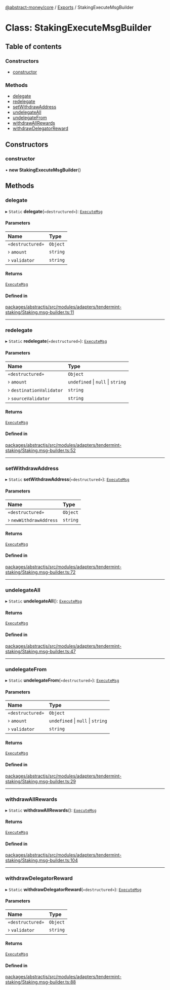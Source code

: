 [@abstract-money/core](../README.md) / [Exports](../modules.md) / StakingExecuteMsgBuilder

# Class: StakingExecuteMsgBuilder

## Table of contents

### Constructors

- [constructor](StakingExecuteMsgBuilder.md#constructor)

### Methods

- [delegate](StakingExecuteMsgBuilder.md#delegate)
- [redelegate](StakingExecuteMsgBuilder.md#redelegate)
- [setWithdrawAddress](StakingExecuteMsgBuilder.md#setwithdrawaddress)
- [undelegateAll](StakingExecuteMsgBuilder.md#undelegateall)
- [undelegateFrom](StakingExecuteMsgBuilder.md#undelegatefrom)
- [withdrawAllRewards](StakingExecuteMsgBuilder.md#withdrawallrewards)
- [withdrawDelegatorReward](StakingExecuteMsgBuilder.md#withdrawdelegatorreward)

## Constructors

### constructor

• **new StakingExecuteMsgBuilder**()

## Methods

### delegate

▸ `Static` **delegate**(`«destructured»`): [`ExecuteMsg`](../modules/StakingTypes.md#executemsg)

#### Parameters

| Name | Type |
| :------ | :------ |
| `«destructured»` | `Object` |
| › `amount` | `string` |
| › `validator` | `string` |

#### Returns

[`ExecuteMsg`](../modules/StakingTypes.md#executemsg)

#### Defined in

[packages/abstractjs/src/modules/adapters/tendermint-staking/Staking.msg-builder.ts:11](https://github.com/AbstractSDK/frontend/blob/07410073/packages/abstractjs/src/modules/adapters/tendermint-staking/Staking.msg-builder.ts#L11)

___

### redelegate

▸ `Static` **redelegate**(`«destructured»`): [`ExecuteMsg`](../modules/StakingTypes.md#executemsg)

#### Parameters

| Name | Type |
| :------ | :------ |
| `«destructured»` | `Object` |
| › `amount` | `undefined` \| ``null`` \| `string` |
| › `destinationValidator` | `string` |
| › `sourceValidator` | `string` |

#### Returns

[`ExecuteMsg`](../modules/StakingTypes.md#executemsg)

#### Defined in

[packages/abstractjs/src/modules/adapters/tendermint-staking/Staking.msg-builder.ts:52](https://github.com/AbstractSDK/frontend/blob/07410073/packages/abstractjs/src/modules/adapters/tendermint-staking/Staking.msg-builder.ts#L52)

___

### setWithdrawAddress

▸ `Static` **setWithdrawAddress**(`«destructured»`): [`ExecuteMsg`](../modules/StakingTypes.md#executemsg)

#### Parameters

| Name | Type |
| :------ | :------ |
| `«destructured»` | `Object` |
| › `newWithdrawAddress` | `string` |

#### Returns

[`ExecuteMsg`](../modules/StakingTypes.md#executemsg)

#### Defined in

[packages/abstractjs/src/modules/adapters/tendermint-staking/Staking.msg-builder.ts:72](https://github.com/AbstractSDK/frontend/blob/07410073/packages/abstractjs/src/modules/adapters/tendermint-staking/Staking.msg-builder.ts#L72)

___

### undelegateAll

▸ `Static` **undelegateAll**(): [`ExecuteMsg`](../modules/StakingTypes.md#executemsg)

#### Returns

[`ExecuteMsg`](../modules/StakingTypes.md#executemsg)

#### Defined in

[packages/abstractjs/src/modules/adapters/tendermint-staking/Staking.msg-builder.ts:47](https://github.com/AbstractSDK/frontend/blob/07410073/packages/abstractjs/src/modules/adapters/tendermint-staking/Staking.msg-builder.ts#L47)

___

### undelegateFrom

▸ `Static` **undelegateFrom**(`«destructured»`): [`ExecuteMsg`](../modules/StakingTypes.md#executemsg)

#### Parameters

| Name | Type |
| :------ | :------ |
| `«destructured»` | `Object` |
| › `amount` | `undefined` \| ``null`` \| `string` |
| › `validator` | `string` |

#### Returns

[`ExecuteMsg`](../modules/StakingTypes.md#executemsg)

#### Defined in

[packages/abstractjs/src/modules/adapters/tendermint-staking/Staking.msg-builder.ts:29](https://github.com/AbstractSDK/frontend/blob/07410073/packages/abstractjs/src/modules/adapters/tendermint-staking/Staking.msg-builder.ts#L29)

___

### withdrawAllRewards

▸ `Static` **withdrawAllRewards**(): [`ExecuteMsg`](../modules/StakingTypes.md#executemsg)

#### Returns

[`ExecuteMsg`](../modules/StakingTypes.md#executemsg)

#### Defined in

[packages/abstractjs/src/modules/adapters/tendermint-staking/Staking.msg-builder.ts:104](https://github.com/AbstractSDK/frontend/blob/07410073/packages/abstractjs/src/modules/adapters/tendermint-staking/Staking.msg-builder.ts#L104)

___

### withdrawDelegatorReward

▸ `Static` **withdrawDelegatorReward**(`«destructured»`): [`ExecuteMsg`](../modules/StakingTypes.md#executemsg)

#### Parameters

| Name | Type |
| :------ | :------ |
| `«destructured»` | `Object` |
| › `validator` | `string` |

#### Returns

[`ExecuteMsg`](../modules/StakingTypes.md#executemsg)

#### Defined in

[packages/abstractjs/src/modules/adapters/tendermint-staking/Staking.msg-builder.ts:88](https://github.com/AbstractSDK/frontend/blob/07410073/packages/abstractjs/src/modules/adapters/tendermint-staking/Staking.msg-builder.ts#L88)
